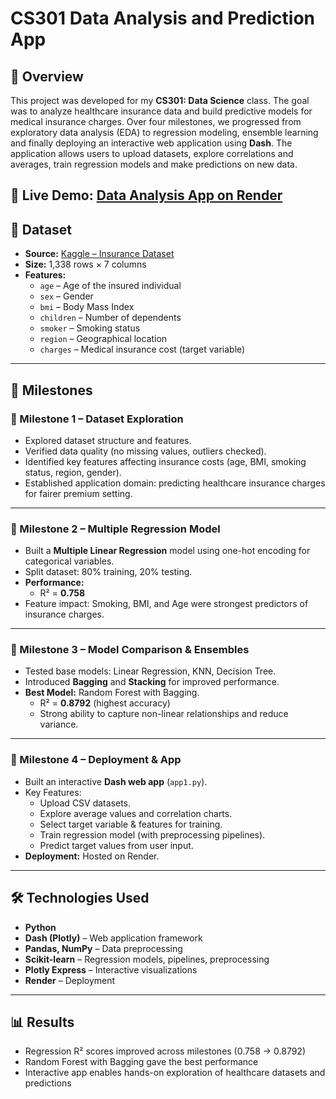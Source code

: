 # CS301 Data Analysis and Prediction App

## 📌 Overview

This project was developed for my **CS301: Data Science** class. The goal was to analyze healthcare insurance data and build predictive models for medical insurance charges. Over four milestones, we progressed from exploratory data analysis (EDA) to regression modeling, ensemble learning and finally deploying an interactive web application using **Dash**. The application allows users to upload datasets, explore correlations and averages, train regression models and make predictions on new data.

## 🔗 **Live Demo:** [Data Analysis App on Render](https://dash-app2.onrender.com/)

## 📂 Dataset

- **Source:** [Kaggle – Insurance Dataset](https://www.kaggle.com/datasets/mirichoi0218/insurance/data)
- **Size:** 1,338 rows × 7 columns
- **Features:**
  - `age` – Age of the insured individual
  - `sex` – Gender
  - `bmi` – Body Mass Index
  - `children` – Number of dependents
  - `smoker` – Smoking status
  - `region` – Geographical location
  - `charges` – Medical insurance cost (target variable)

---

## 🚀 Milestones

### 🔹 Milestone 1 – Dataset Exploration

- Explored dataset structure and features.
- Verified data quality (no missing values, outliers checked).
- Identified key features affecting insurance costs (age, BMI, smoking status, region, gender).
- Established application domain: predicting healthcare insurance charges for fairer premium setting.

---

### 🔹 Milestone 2 – Multiple Regression Model

- Built a **Multiple Linear Regression** model using one-hot encoding for categorical variables.
- Split dataset: 80% training, 20% testing.
- **Performance:**
  - R² = **0.758**
- Feature impact: Smoking, BMI, and Age were strongest predictors of insurance charges.

---

### 🔹 Milestone 3 – Model Comparison & Ensembles

- Tested base models: Linear Regression, KNN, Decision Tree.
- Introduced **Bagging** and **Stacking** for improved performance.
- **Best Model:** Random Forest with Bagging.
  - R² = **0.8792** (highest accuracy)
  - Strong ability to capture non-linear relationships and reduce variance.

---

### 🔹 Milestone 4 – Deployment & App

- Built an interactive **Dash web app** (`app1.py`).
- Key Features:
  - Upload CSV datasets.
  - Explore average values and correlation charts.
  - Select target variable & features for training.
  - Train regression model (with preprocessing pipelines).
  - Predict target values from user input.
- **Deployment:** Hosted on Render.

---

## 🛠️ Technologies Used

- **Python**
- **Dash (Plotly)** – Web application framework
- **Pandas, NumPy** – Data preprocessing
- **Scikit-learn** – Regression models, pipelines, preprocessing
- **Plotly Express** – Interactive visualizations
- **Render** – Deployment

---

## 📊 Results

- Regression R² scores improved across milestones (0.758 → 0.8792)
- Random Forest with Bagging gave the best performance
- Interactive app enables hands-on exploration of healthcare datasets and predictions
